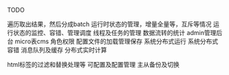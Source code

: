 TODO

遍历取出结果，然后分成batch
运行时状态的管理，增量全量等，互斥等情况
运行状态的监控、容错、管理调度
线程及任务的管理
数据流转的统计
admin管理后台
micro表cms
角色权限
配置文件的加载管理保存
系统分布式运行
系统分布式容错
消息队列及缓存
分布式实时计算

html标签的过滤和替换处理等
可配置及配置管理
主从备份及切换




